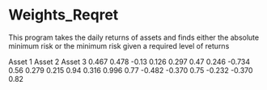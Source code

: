 # Weights_Reqret

This program takes the daily returns of assets and finds either the absolute minimum risk or the minimum risk given a required level of returns

Asset 1	Asset 2	Asset 3
0.467	0.478	-0.13
0.126	0.297	0.47
0.246	-0.734	0.56
0.279	0.215	0.94
0.316	0.996	0.77
-0.482	-0.370	0.75
-0.232	-0.370	0.82
